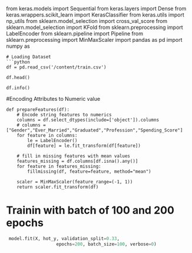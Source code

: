 
from keras.models import Sequential
from keras.layers import Dense
from keras.wrappers.scikit_learn import KerasClassifier
from keras.utils import np_utils
from sklearn.model_selection import cross_val_score
from sklearn.model_selection import KFold
from sklearn.preprocessing import LabelEncoder
from sklearn.pipeline import Pipeline
from sklearn.preprocessing import MinMaxScaler
import pandas as pd
import numpy as 
```
# Loading Dataset
```python
df = pd.read_csv('/content/train.csv')

df.head()

df.info()
```
#Encoding Attributes to Numeric value
```python#
def prepareFeatures(df):
    # Encode string features to numerics
    columns = df.select_dtypes(include=['object']).columns
    # columns = ["Gender","Ever_Married","Graduated","Profession","Spending_Score"]
    for feature in columns:
        le = LabelEncoder()
        df[feature] = le.fit_transform(df[feature])

    # fill in missing features with mean values
    features_missing = df.columns[df.isna().any()]
    for feature in features_missing:
        fillmissing(df, feature=feature, method="mean")

    scaler = MinMaxScaler(feature_range=(-1, 1))
    return scaler.fit_transform(df)
 ```
 # Trainin with batch of 100 and 200 epochs
 ```python
  model.fit(X, hot_y, validation_split=0.33,
                    epochs=200, batch_size=100, verbose=0)
```
